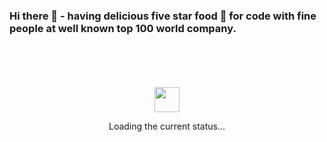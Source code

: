 ### Hi there 👋 - having delicious five star food 🍲 for code with fine people at well known top 100 world company. 

<div align="center">
	<br>
	<br>
	<br>
	<br>
	<img src="https://enterprise.github.com/assets/spinners/octocat-spinner-128-26a44333917854c6794d55eac947b1277fced54f1f60c5df5d93431db8753bc5.gif" width="40" height="40">
	<p>Loading the current status...
</p>
	<br>
	<br>
	<br>
	<br>
</div>
